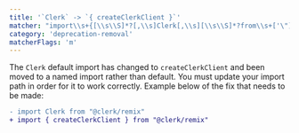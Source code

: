 ```yaml
---
title: '`Clerk` -> `{ createClerkClient }`'
matcher: "import\\s+{[\\s\\S]*?[,\\s]Clerk[,\\s][\\s\\S]*?from\\s+['\"]@clerk\\/remix[\\s\\S]*?['\"]"
category: 'deprecation-removal'
matcherFlags: 'm'
---
```


The `Clerk` default import has changed to `createClerkClient` and been moved to a named import rather than default. You must update your import path in order for it to work correctly. Example below of the fix that needs to be made:

```diff
- import Clerk from "@clerk/remix"
+ import { createClerkClient } from "@clerk/remix"
```
